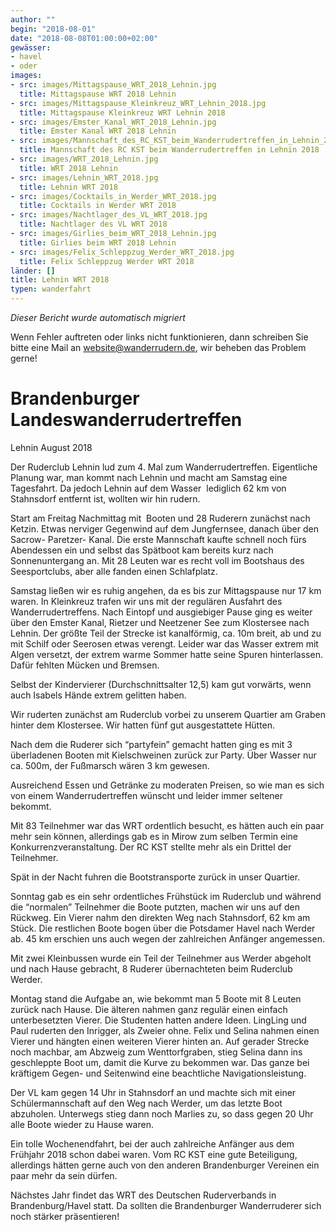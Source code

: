 ```yaml
---
author: ""
begin: "2018-08-01"
date: "2018-08-08T01:00:00+02:00"
gewässer:
- havel
- oder
images:
- src: images/Mittagspause_WRT_2018_Lehnin.jpg
  title: Mittagspause WRT 2018 Lehnin
- src: images/Mittagspause_Kleinkreuz_WRT_Lehnin_2018.jpg
  title: Mittagspause Kleinkreuz WRT Lehnin 2018
- src: images/Emster_Kanal_WRT_2018_Lehnin.jpg
  title: Emster Kanal WRT 2018 Lehnin
- src: images/Mannschaft_des_RC_KST_beim_Wanderrudertreffen_in_Lehnin_2018.jpg
  title: Mannschaft des RC KST beim Wanderrudertreffen in Lehnin 2018
- src: images/WRT_2018_Lehnin.jpg
  title: WRT 2018 Lehnin
- src: images/Lehnin_WRT_2018.jpg
  title: Lehnin WRT 2018
- src: images/Cocktails_in_Werder_WRT_2018.jpg
  title: Cocktails in Werder WRT 2018
- src: images/Nachtlager_des_VL_WRT_2018.jpg
  title: Nachtlager des VL WRT 2018
- src: images/Girlies_beim_WRT_2018_Lehnin.jpg
  title: Girlies beim WRT 2018 Lehnin
- src: images/Felix_Schleppzug_Werder_WRT_2018.jpg
  title: Felix Schleppzug Werder WRT 2018
länder: []
title: Lehnin WRT 2018
typen: wanderfahrt
---
```



*Dieser Bericht wurde automatisch migriert*

Wenn Fehler auftreten oder links nicht funktionieren, dann schreiben Sie bitte eine Mail an website@wanderrudern.de, wir beheben das Problem gerne!



# Brandenburger Landeswanderrudertreffen


Lehnin August 2018

Der Ruderclub Lehnin lud zum 4. Mal zum Wanderrudertreffen. Eigentliche Planung war, man kommt nach Lehnin und macht am Samstag eine Tagesfahrt. Da jedoch Lehnin auf dem Wasser  lediglich 62 km von Stahnsdorf entfernt ist, wollten wir hin rudern.

Start am Freitag Nachmittag mit  Booten und 28 Ruderern zunächst nach Ketzin. Etwas nerviger Gegenwind auf dem Jungfernsee, danach über den Sacrow- Paretzer- Kanal. Die erste Mannschaft kaufte schnell noch fürs Abendessen ein und selbst das Spätboot kam bereits kurz nach Sonnenuntergang an. Mit 28 Leuten war es recht voll im Bootshaus des Seesportclubs, aber alle fanden einen Schlafplatz.

Samstag ließen wir es ruhig angehen, da es bis zur Mittagspause nur 17 km waren. In Kleinkreuz trafen wir uns mit der regulären Ausfahrt des Wanderrudertreffens. Nach Eintopf und ausgiebiger Pause ging es weiter über den Emster Kanal, Rietzer und Neetzener See zum Klostersee nach Lehnin. Der größte Teil der Strecke ist kanalförmig, ca. 10m breit, ab und zu mit Schilf oder Seerosen etwas verengt. Leider war das Wasser extrem mit Algen versetzt, der extrem warme Sommer hatte seine Spuren hinterlassen. Dafür fehlten Mücken und Bremsen.

Selbst der Kindervierer (Durchschnittsalter 12,5) kam gut vorwärts, wenn auch Isabels Hände extrem gelitten haben.

Wir ruderten zunächst am Ruderclub vorbei zu unserem Quartier am Graben hinter dem Klostersee. Wir hatten fünf gut ausgestattete Hütten.

Nach dem die Ruderer sich “partyfein” gemacht hatten ging es mit 3 überladenen Booten mit Kielschweinen zurück zur Party. Über Wasser nur ca. 500m, der Fußmarsch wären 3 km gewesen.

Ausreichend Essen und Getränke zu moderaten Preisen, so wie man es sich von einem Wanderrudertreffen wünscht und leider immer seltener bekommt.

Mit 83 Teilnehmer war das WRT ordentlich besucht, es hätten auch ein paar mehr sein können, allerdings gab es in Mirow zum selben Termin eine Konkurrenzveranstaltung. Der RC KST stellte mehr als ein Drittel der Teilnehmer.

Spät in der Nacht fuhren die Bootstransporte zurück in unser Quartier.

Sonntag gab es ein sehr ordentliches Frühstück im Ruderclub und während die “normalen” Teilnehmer die Boote putzten, machen wir uns auf den Rückweg. Ein Vierer nahm den direkten Weg nach Stahnsdorf, 62 km am Stück. Die restlichen Boote bogen über die Potsdamer Havel nach Werder ab. 45 km erschien uns auch wegen der zahlreichen Anfänger angemessen.

Mit zwei Kleinbussen wurde ein Teil der Teilnehmer aus Werder abgeholt und nach Hause gebracht, 8 Ruderer übernachteten beim Ruderclub Werder.

Montag stand die Aufgabe an, wie bekommt man 5 Boote mit 8 Leuten zurück nach Hause. Die älteren nahmen ganz regulär einen einfach unterbesetzten Vierer. Die Studenten hatten andere Ideen. LingLing und Paul ruderten den Inrigger, als Zweier ohne. Felix und Selina nahmen einen Vierer und hängten einen weiteren Vierer hinten an. Auf gerader Strecke noch machbar, am Abzweig zum Wenttorfgraben, stieg Selina dann ins geschleppte Boot um, damit die Kurve zu bekommen war. Das ganze bei kräftigem Gegen- und Seitenwind eine beachtliche Navigationsleistung.

Der VL kam gegen 14 Uhr in Stahnsdorf an und machte sich mit einer Schülermannschaft auf den Weg nach Werder, um das letzte Boot abzuholen. Unterwegs stieg dann noch Marlies zu, so dass gegen 20 Uhr alle Boote wieder zu Hause waren.

Ein tolle Wochenendfahrt, bei der auch zahlreiche Anfänger aus dem Frühjahr 2018 schon dabei waren. Vom RC KST eine gute Beteiligung, allerdings hätten gerne auch von den anderen Brandenburger Vereinen ein paar mehr da sein dürfen.

Nächstes Jahr findet das WRT des Deutschen Ruderverbands in Brandenburg/Havel statt. Da sollten die Brandenburger Wanderruderer sich noch stärker präsentieren!
